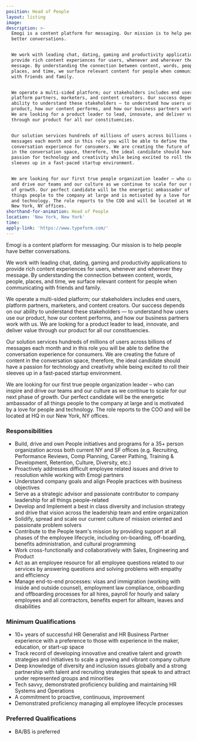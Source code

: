 ```yaml
---
position: Head of People
layout: listing
image:
description: >-
  Emogi is a content platform for messaging. Our mission is to help people have
  better conversations.


  We work with leading chat, dating, gaming and productivity applications to
  provide rich content experiences for users, whenever and wherever they
  message. By understanding the connection between content, words, people,
  places, and time, we surface relevant content for people when communicating
  with friends and family.


  We operate a multi-sided platform; our stakeholders includes end users,
  platform partners, marketers, and content creators. Our success depends on our
  ability to understand these stakeholders — to understand how users use our
  product, how our content performs, and how our business partners work with us.
  We are looking for a product leader to lead, innovate, and deliver value
  through our product for all our constituencies.


  Our solution services hundreds of millions of users across billions of
  messages each month and in this role you will be able to define the
  conversation experience for consumers. We are creating the future of content
  in the conversation space, therefore, the ideal candidate should have a
  passion for technology and creativity while being excited to roll their
  sleeves up in a fast-paced startup environment.


  We are looking for our first true people organization leader – who can inspire
  and drive our teams and our culture as we continue to scale for our next phase
  of growth. Our perfect candidate will be the energetic ambassador of all
  things people to the company at large and is motivated by a love for people
  and technology. The role reports to the COO and will be located at HQ in our
  New York, NY offices.
shorthand-for-animation: Head of People
location: 'New York, New York'
time:
apply-link: 'https://www.typeform.com/'
---
```


Emogi is a content platform for messaging. Our mission is to help people have better conversations.

We work with leading chat, dating, gaming and productivity applications to provide rich content experiences for users, whenever and wherever they message. By understanding the connection between content, words, people, places, and time, we surface relevant content for people when communicating with friends and family.

We operate a multi-sided platform; our stakeholders includes end users, platform partners, marketers, and content creators. Our success depends on our ability to understand these stakeholders — to understand how users use our product, how our content performs, and how our business partners work with us. We are looking for a product leader to lead, innovate, and deliver value through our product for all our constituencies.

Our solution services hundreds of millions of users across billions of messages each month and in this role you will be able to define the conversation experience for consumers. We are creating the future of content in the conversation space, therefore, the ideal candidate should have a passion for technology and creativity while being excited to roll their sleeves up in a fast-paced startup environment.

We are looking for our first true people organization leader – who can inspire and drive our teams and our culture as we continue to scale for our next phase of growth. Our perfect candidate will be the energetic ambassador of all things people to the company at large and is motivated by a love for people and technology. The role reports to the COO and will be located at HQ in our New York, NY offices.

### Responsibilities

* Build, drive and own People initiatives and programs for a 35+ person organization across both current NY and SF offices (e.g. Recruiting, Performance Reviews, Comp Planning, Career Pathing, Training & Development, Retention, Culture, Diversity, etc.)
* Proactively addresses difficult employee related issues and drive to resolution while working with Emogi partners
* Understand company goals and align People practices with business objectives
* Serve as a strategic advisor and passionate contributor to company leadership for all things people-related
* Develop and Implement a best in class diversity and inclusion strategy and drive that vision across the leadership team and entire organization
* Solidify, spread and scale our current culture of mission oriented and passionate problem solvers
* Contribute to the People team's mission by providing support at all phases of the employee lifecycle, including on-boarding, off-boarding, benefits administration, and cultural programming
* Work cross-functionally and collaboratively with Sales, Engineering and Product
* Act as an employee resource for all employee questions related to our services by answering questions and solving problems with empathy and efficiency
* Manage end-to-end processes: visas and immigration (working with inside and outside counsel), employment law compliance, onboarding and offboarding processes for all hires, payroll for hourly and salary employees and all contractors, benefits expert for allteam, leaves and disabilities

### Minimum Qualifications

* 10+ years of successful HR Generalist and HR Business Partner experience with a preference to those with experience in the maker, education, or start-up space
* Track record of developing innovative and creative talent and growth strategies and initiatives to scale a growing and vibrant company culture
* Deep knowledge of diversity and inclusion issues globally and a strong partnership with talent and recruiting strategies that speak to and attract under represented groups and minorities
* Tech savvy, demonstrated proficiency building and maintaining HR Systems and Operations
* A commitment to proactive, continuous, improvement
* Demonstrated proficiency managing all employee lifecycle processes

### Preferred Qualifications

* BA/BS is preferred
